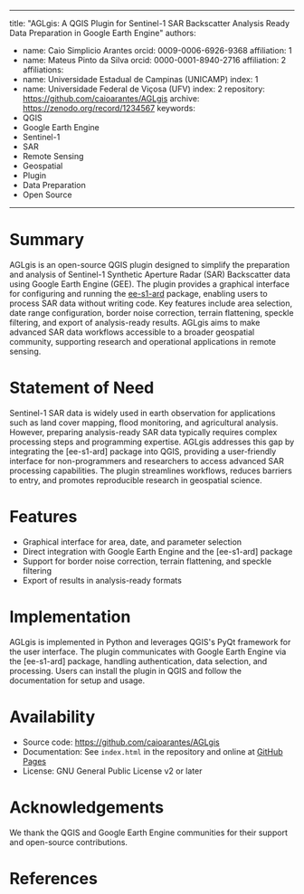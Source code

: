 
---
title: "AGLgis: A QGIS Plugin for Sentinel-1 SAR Backscatter Analysis Ready Data Preparation in Google Earth Engine"
authors:
  - name: Caio Simplicio Arantes
    orcid: 0009-0006-6926-9368
    affiliation: 1
  - name: Mateus Pinto da Silva
    orcid: 0000-0001-8940-2716
    affiliation: 2
affiliations:
  - name: Universidade Estadual de Campinas (UNICAMP)
    index: 1
  - name: Universidade Federal de Viçosa (UFV)
    index: 2
repository: https://github.com/caioarantes/AGLgis
archive: https://zenodo.org/record/1234567
keywords:
  - QGIS
  - Google Earth Engine
  - Sentinel-1
  - SAR
  - Remote Sensing
  - Geospatial
  - Plugin
  - Data Preparation
  - Open Source
---

# Summary

AGLgis is an open-source QGIS plugin designed to simplify the preparation and analysis of Sentinel-1 Synthetic Aperture Radar (SAR) Backscatter data using Google Earth Engine (GEE). The plugin provides a graphical interface for configuring and running the [ee-s1-ard](https://pypi.org/project/ee-s1-ard/) package, enabling users to process SAR data without writing code. Key features include area selection, date range configuration, border noise correction, terrain flattening, speckle filtering, and export of analysis-ready results. AGLgis aims to make advanced SAR data workflows accessible to a broader geospatial community, supporting research and operational applications in remote sensing.

# Statement of Need

Sentinel-1 SAR data is widely used in earth observation for applications such as land cover mapping, flood monitoring, and agricultural analysis. However, preparing analysis-ready SAR data typically requires complex processing steps and programming expertise. AGLgis addresses this gap by integrating the [ee-s1-ard] package into QGIS, providing a user-friendly interface for non-programmers and researchers to access advanced SAR processing capabilities. The plugin streamlines workflows, reduces barriers to entry, and promotes reproducible research in geospatial science.

# Features

- Graphical interface for area, date, and parameter selection
- Direct integration with Google Earth Engine and the [ee-s1-ard] package
- Support for border noise correction, terrain flattening, and speckle filtering
- Export of results in analysis-ready formats

# Implementation

AGLgis is implemented in Python and leverages QGIS's PyQt framework for the user interface. The plugin communicates with Google Earth Engine via the [ee-s1-ard] package, handling authentication, data selection, and processing. Users can install the plugin in QGIS and follow the documentation for setup and usage.

# Availability

- Source code: https://github.com/caioarantes/AGLgis
- Documentation: See `index.html` in the repository and online at [GitHub Pages](https://caioarantes.github.io/AGLgis/)
- License: GNU General Public License v2 or later

# Acknowledgements

We thank the QGIS and Google Earth Engine communities for their support and open-source contributions.

# References